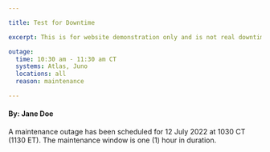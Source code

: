 ```yaml
---

title: Test for Downtime

excerpt: This is for website demonstration only and is not real downtime.  One hour maintenance for Juno and Atlas is scheduled to start at 10:30AM CST on Thursday, July 12.

outage:
  time: 10:30 am - 11:30 am CT
  systems: Atlas, Juno
  locations: all
  reason: maintenance

---
```

#### By: Jane Doe

A maintenance outage has been scheduled for 12 July 2022 at 1030 CT (1130 ET). 
The maintenance window is one (1) hour in duration.
